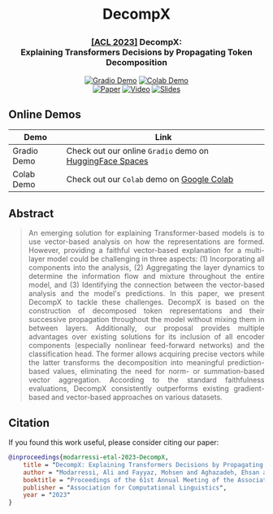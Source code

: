 # <p align="center">DecompX</p>

<h3 align="center">
  <p><a href="https://2023.aclweb.org/">[ACL 2023]</a> DecompX:<br>Explaining Transformers Decisions by Propagating Token Decomposition</p>
</h3>

<p align="center">
  <a href="https://huggingface.co/spaces/mohsenfayyaz/DecompX"><img alt="Gradio Demo" src="https://img.shields.io/badge/🤗-Open%20in%20Spaces-blue"></a>
  <a href="https://colab.research.google.com/github/mohsenfayyaz/DecompX/blob/main/DecompX_Colab_Demo.ipynb"><img alt="Colab Demo" src="https://img.shields.io/badge/​-Open%20in%20Colab-blue?logo=googlecolab&logoColor=F9AB00"></a>
  <br>
  <a href="https://arxiv.org/abs/2306.02873"><img alt="Paper" src="https://img.shields.io/badge/📃-Paper-808080"></a>
  <a href="https://youtu.be/kQqjp-Dfb-s"><img alt="Video" src="https://img.shields.io/badge/​-Video-red?logo=youtube&logoColor=FF0000"></a>
  <a href=""><img alt="Slides" src="https://img.shields.io/badge/​-Slides-FFBB00?logo=googlesheets&logoColor=FFBB00"></a>
</p>

<!-- <h4 align="center">
  <a href="https://arxiv.org/pdf/">📃 Paper</a> |
  <a href="https://huggingface.co/spaces/mohsenfayyaz/DecompX">🤗 Gradio Demo</a> |
  <a href="https://colab.research.google.com/github/mohsenfayyaz/DecompX/blob/main/DecompX_Colab_Demo.ipynb">🖥 Colab Demo</a>
</h3> -->

## Online Demos

| Demo | Link |
|-|-|
| Gradio Demo | Check out our online `Gradio` demo on <a href="https://huggingface.co/spaces/mohsenfayyaz/DecompX">HuggingFace Spaces</a> |
| Colab Demo | Check out our `Colab` demo on <a href="https://colab.research.google.com/github/mohsenfayyaz/DecompX/blob/main/DecompX_Colab_Demo.ipynb">Google Colab</a> |

## Abstract

> <div align="justify">An emerging solution for explaining Transformer-based models is to use vector-based analysis on how the representations are formed. However, providing a faithful vector-based explanation for a multi-layer model could be challenging in three aspects: (1) Incorporating all components into the analysis, (2) Aggregating the layer dynamics to determine the information flow and mixture throughout the entire model, and (3) Identifying the connection between the vector-based analysis and the model's predictions. In this paper, we present DecompX to tackle these challenges. DecompX is based on the construction of decomposed token representations and their successive propagation throughout the model without mixing them in between layers. Additionally, our proposal provides multiple advantages over existing solutions for its inclusion of all encoder components (especially nonlinear feed-forward networks) and the classification head. The former allows acquiring precise vectors while the latter transforms the decomposition into meaningful prediction-based values, eliminating the need for norm- or summation-based vector aggregation. According to the standard faithfulness evaluations, DecompX consistently outperforms existing gradient-based and vector-based approaches on various datasets.
</div>

## Citation
If you found this work useful, please consider citing our paper:
```bibtex
@inproceedings{modarressi-etal-2023-DecompX,
    title = "DecompX: Explaining Transformers Decisions by Propagating Token Decomposition",
    author = "Modarressi, Ali and Fayyaz, Mohsen and Aghazadeh, Ehsan and Yaghoobzadeh, Yadollah and Pilehvar, Mohammad Taher",
    booktitle = "Proceedings of the 61st Annual Meeting of the Association for Computational Linguistics.",
    publisher = "Association for Computational Linguistics",
    year = "2023"
}
```
